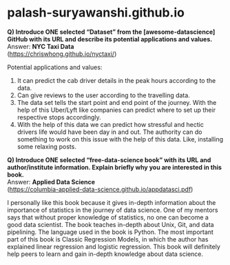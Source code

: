 # palash-suryawanshi.github.io

**Q) Introduce ONE selected “Dataset” from the [awesome-datascience] GitHub with its URL and describe its potential applications and values.** <br/>
Answer: **NYC Taxi Data** <br/>
(https://chriswhong.github.io/nyctaxi/) <br/>

Potential applications and values: <br/>
1) It can predict the cab driver details in the peak hours according to the data. <br/>
2) Can give reviews to the user according to the travelling data. <br/>
3) The data set tells the start point and end point of the journey. With the help of this Uber/Lyft like companies can predict where to set up their respective stops accordingly. <br/> 
4) With the help of this data we can predict how stressful and hectic drivers life would have been day in and out. The authority can do something to work on this issue with the help of this data. Like, installing some relaxing posts.

**Q) Introduce ONE selected “free-data-science book” with its URL and author/institute information. Explain briefly why you are interested in this book.** <br/>
Answer: **Applied Data Science** <br/>
(https://columbia-applied-data-science.github.io/appdatasci.pdf) <br/>

I personally like this book because it gives in-depth information about the importance of statistics in the journey of data science. One of my mentors says that without proper knowledge of statistics, no one can become a good data scientist. The book teaches in-depth about Unix, Git, and data pipelining. The language used in the book is Python. The most important part of this book is Classic Regression Models, in which the author has explained linear regression and logistic regression. This book will definitely help peers to learn and gain in-depth knowledge about data science. 
